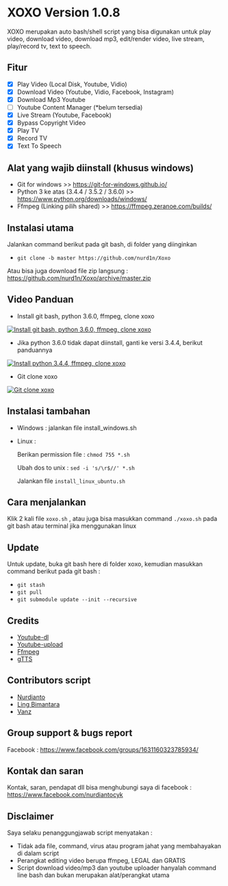 # XOXO Version 1.0.8
XOXO merupakan auto bash/shell script yang bisa digunakan untuk play video, download video, download mp3, edit/render video, live stream, play/record tv, text to speech.

## Fitur
- [x] Play Video (Local Disk, Youtube, Vidio)
- [x] Download Video (Youtube, Vidio, Facebook, Instagram)
- [x] Download Mp3 Youtube
- [ ] Youtube Content Manager (*belum tersedia)
- [x] Live Stream (Youtube, Facebook)
- [x] Bypass Copyright Video
- [x] Play TV
- [x] Record TV
- [x] Text To Speech

## Alat yang wajib diinstall (khusus windows)
- Git for windows >> https://git-for-windows.github.io/
- Python 3 ke atas (3.4.4 / 3.5.2 / 3.6.0) >> https://www.python.org/downloads/windows/
- Ffmpeg (Linking pilih shared) >> https://ffmpeg.zeranoe.com/builds/

## Instalasi utama
Jalankan command berikut pada git bash, di folder yang diinginkan
- `git clone -b master https://github.com/nurd1n/Xoxo`

Atau bisa juga download file zip langsung : https://github.com/nurd1n/Xoxo/archive/master.zip

## Video Panduan
- Install git bash, python 3.6.0, ffmpeg, clone xoxo

[![Install git bash, python 3.6.0, ffmpeg, clone xoxo](http://img.youtube.com/vi/U1dOJsD0gWY/0.jpg)](http://www.youtube.com/watch?v=U1dOJsD0gWY)


- Jika python 3.6.0 tidak dapat diinstall, ganti ke versi 3.4.4, berikut panduannya

[![Install python 3.4.4, ffmpeg, clone xoxo](http://img.youtube.com/vi/Myp9nNOcHIc/0.jpg)](http://www.youtube.com/watch?v=Myp9nNOcHIc)


- Git clone xoxo

[![Git clone xoxo](http://img.youtube.com/vi/iPdawz6GqAY/0.jpg)](http://www.youtube.com/watch?v=iPdawz6GqAY)

## Instalasi tambahan
- Windows : jalankan file install_windows.sh
- Linux :

  Berikan permission file : `chmod 755 *.sh`

  Ubah dos to unix : `sed -i 's/\r$//' *.sh`

  Jalankan file `install_linux_ubuntu.sh`

## Cara menjalankan
Klik 2 kali file `xoxo.sh` , atau juga bisa masukkan command `./xoxo.sh` pada git bash atau terminal jika menggunakan linux

## Update
Untuk update, buka git bash here di folder xoxo, kemudian masukkan command berikut pada git bash :
- `git stash`
- `git pull`
- `git submodule update --init --recursive`

## Credits
- [Youtube-dl](https://github.com/rg3/youtube-dl)
- [Youtube-upload](https://github.com/tokland/youtube-upload)
- [Ffmpeg](https://ffmpeg.org/)
- [gTTS](https://github.com/pndurette/gTTS)

## Contributors script
- [Nurdianto](https://www.facebook.com/nurdiantocyk)
- [Ling Bimantara](https://www.facebook.com/Syehlung)
- [Vanz](https://www.facebook.com/0x0010)

## Group support & bugs report
Facebook : https://www.facebook.com/groups/1631160323785934/

## Kontak dan saran
Kontak, saran, pendapat dll bisa menghubungi saya di facebook : https://www.facebook.com/nurdiantocyk

## Disclaimer
Saya selaku penanggungjawab script menyatakan :
- Tidak ada file, command, virus atau program jahat yang membahayakan di dalam script
- Perangkat editing video berupa ffmpeg, LEGAL dan GRATIS
- Script download video/mp3 dan youtube uploader hanyalah command line bash dan bukan merupakan alat/perangkat utama

